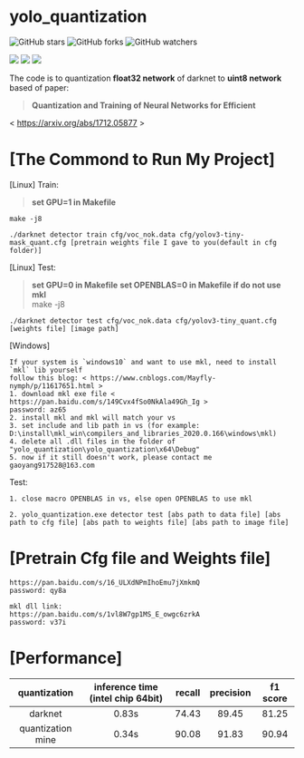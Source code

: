 # yolo_quantization
![GitHub stars](https://img.shields.io/github/stars/ArtyZe/yolo_quantization) ![GitHub forks](https://img.shields.io/github/forks/ArtyZe/yolo_quantization)  ![GitHub watchers](https://img.shields.io/github/watchers/ArtyZe/yolo_quantization)

![](https://img.shields.io/badge/LinuxCPU-Pass-brightgreen.svg?style=plastic) ![](https://img.shields.io/badge/LinuxGPU-Pass-brightgreen.svg?style=plastic) ![](https://img.shields.io/badge/WindowsCPU-Pass-brightgreen.svg?style=plastic)

The code is to quantization **float32 network** of darknet to **uint8 network** based of paper:

>**Quantization and Training of Neural Networks for Efficient**

< https://arxiv.org/abs/1712.05877 >

[The Commond to Run My Project]
=========
[Linux]
Train: 
>**set GPU=1 in Makefile**

	make -j8

	./darknet detector train cfg/voc_nok.data cfg/yolov3-tiny-mask_quant.cfg [pretrain weights file I gave to you(default in cfg folder)]

[Linux] Test:
>**set GPU=0 in Makefile**
**set OPENBLAS=0 in Makefile if do not use mkl**	
	make -j8
	
	./darknet detector test cfg/voc_nok.data cfg/yolov3-tiny_quant.cfg [weights file] [image path]

[Windows]

	If your system is `windows10` and want to use mkl, need to install `mkl` lib yourself
	follow this blog: < https://www.cnblogs.com/Mayfly-nymph/p/11617651.html >
	1. download mkl exe file < https://pan.baidu.com/s/149Cvx4fSo0NkAla49Gh_Ig >
	password: az65
	2. install mkl and mkl will match your vs
	3. set include and lib path in vs (for example: D:\install\mkl_win\compilers_and_libraries_2020.0.166\windows\mkl) 
	4. delete all .dll files in the folder of "yolo_quantization\yolo_quantization\x64\Debug"
	5. now if it still doesn't work, please contact me gaoyang917528@163.com
   
Test:
	
	1. close macro OPENBLAS in vs, else open OPENBLAS to use mkl
   
	2. yolo_quantization.exe detector test [abs path to data file] [abs path to cfg file] [abs path to weights file] [abs path to image file]

[Pretrain Cfg file and Weights file]
=========
	https://pan.baidu.com/s/16_ULXdNPmIhoEmu7jXmkmQ 
	password: qy8a 
	
	mkl dll link:
	https://pan.baidu.com/s/1vl8W7gp1MS_E_owgc6zrkA
	password: v37i
	
[Performance]
=========
 | quantization | inference time (intel chip 64bit) | recall | precision | f1 score |
 | :------: | :------: | :------: | :------: | :------: |
 | darknet | 0.83s | 74.43 | 89.45 | 81.25| 
 | quantization mine | 0.34s | 90.08 | 91.83 | 90.94 |


